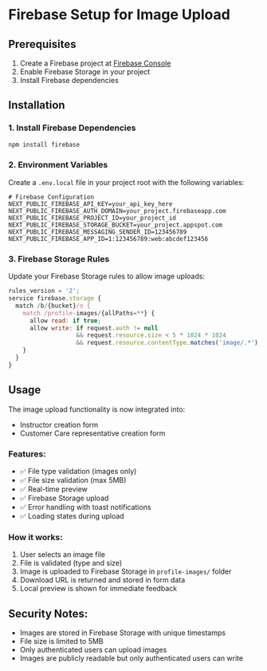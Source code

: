 # Firebase Setup for Image Upload

## Prerequisites
1. Create a Firebase project at [Firebase Console](https://console.firebase.google.com/)
2. Enable Firebase Storage in your project
3. Install Firebase dependencies

## Installation

### 1. Install Firebase Dependencies
```bash
npm install firebase
```

### 2. Environment Variables
Create a `.env.local` file in your project root with the following variables:

```env
# Firebase Configuration
NEXT_PUBLIC_FIREBASE_API_KEY=your_api_key_here
NEXT_PUBLIC_FIREBASE_AUTH_DOMAIN=your_project.firebaseapp.com
NEXT_PUBLIC_FIREBASE_PROJECT_ID=your_project_id
NEXT_PUBLIC_FIREBASE_STORAGE_BUCKET=your_project.appspot.com
NEXT_PUBLIC_FIREBASE_MESSAGING_SENDER_ID=123456789
NEXT_PUBLIC_FIREBASE_APP_ID=1:123456789:web:abcdef123456
```

### 3. Firebase Storage Rules
Update your Firebase Storage rules to allow image uploads:

```javascript
rules_version = '2';
service firebase.storage {
  match /b/{bucket}/o {
    match /profile-images/{allPaths=**} {
      allow read: if true;
      allow write: if request.auth != null 
                   && request.resource.size < 5 * 1024 * 1024
                   && request.resource.contentType.matches('image/.*');
    }
  }
}
```

## Usage

The image upload functionality is now integrated into:
- Instructor creation form
- Customer Care representative creation form

### Features:
- ✅ File type validation (images only)
- ✅ File size validation (max 5MB)
- ✅ Real-time preview
- ✅ Firebase Storage upload
- ✅ Error handling with toast notifications
- ✅ Loading states during upload

### How it works:
1. User selects an image file
2. File is validated (type and size)
3. Image is uploaded to Firebase Storage in `profile-images/` folder
4. Download URL is returned and stored in form data
5. Local preview is shown for immediate feedback

## Security Notes:
- Images are stored in Firebase Storage with unique timestamps
- File size is limited to 5MB
- Only authenticated users can upload images
- Images are publicly readable but only authenticated users can write 